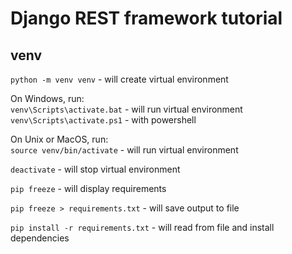 # Django REST framework tutorial 

## venv

`python -m venv venv` - will create virtual environment

On Windows, run:\
`venv\Scripts\activate.bat` - will run virtual environment\
`venv\Scripts\activate.ps1` - with powershell

On Unix or MacOS, run:\
`source venv/bin/activate` - will run virtual environment

`deactivate` - will stop virtual environment

`pip freeze` - will display requirements

`pip freeze > requirements.txt` - will save output to file

`pip install -r requirements.txt` - will read from file and install dependencies
